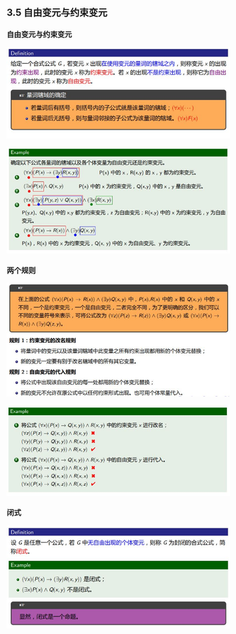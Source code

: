 ## 3.5 自由变元与约束变元
### 自由变元与约束变元
![24](https://github.com/Alex5Moon/mooc/blob/master/DiscreteMathematics/3PredicateLogic1/pic/24.JPG)
> 
![25](https://github.com/Alex5Moon/mooc/blob/master/DiscreteMathematics/3PredicateLogic1/pic/25.JPG)
### 两个规则
![26](https://github.com/Alex5Moon/mooc/blob/master/DiscreteMathematics/3PredicateLogic1/pic/26.JPG)
> 
![27](https://github.com/Alex5Moon/mooc/blob/master/DiscreteMathematics/3PredicateLogic1/pic/27.JPG)
### 闭式
![28](https://github.com/Alex5Moon/mooc/blob/master/DiscreteMathematics/3PredicateLogic1/pic/28.JPG)
